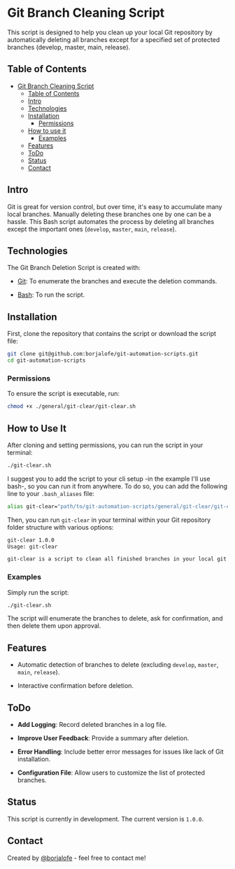 # Git Branch Cleaning Script

This script is designed to help you clean up your local Git repository by automatically deleting all branches except for a specified set of protected branches (develop, master, main, release).

## Table of Contents

- [Git Branch Cleaning Script](#git-branch-cleaning-script)
  - [Table of Contents](#table-of-contents)
  - [Intro](#intro)
  - [Technologies](#technologies)
  - [Installation](#installation)
    - [Permissions](#permissions)
  - [How to use it](#how-to-use-it)
    - [Examples](#examples)
  - [Features](#features)
  - [ToDo](#todo)
  - [Status](#status)
  - [Contact](#contact)

## Intro

Git is great for version control, but over time, it's easy to accumulate many local branches. Manually deleting these branches one by one can be a hassle. This Bash script automates the process by deleting all branches except the important ones (`develop`, `master`, `main`, `release`).

## Technologies

The Git Branch Deletion Script is created with:

- [Git](https://git-scm.com/): To enumerate the branches and execute the deletion commands.

- [Bash](https://www.gnu.org/software/bash/): To run the script.

## Installation

First, clone the repository that contains the script or download the script file:

```bash
git clone git@github.com:borjalofe/git-automation-scripts.git
cd git-automation-scripts
```

### Permissions

To ensure the script is executable, run:

```bash
chmod +x ./general/git-clear/git-clear.sh
```

## How to Use It

After cloning and setting permissions, you can run the script in your terminal:

```bash
./git-clear.sh
```

I suggest you to add the script to your cli setup -in the example I'll use bash-, so you can run it from anywhere. To do so, you can add the following line to your `.bash_aliases` file:

```bash
alias git-clear="path/to/git-automation-scripts/general/git-clear/git-clear.sh"
```

Then, you can run `git-clear` in your terminal within your Git repository folder structure with various options:

```bash
git-clear 1.0.0
Usage: git-clear

git-clear is a script to clean all finished branches in your local git repo
```

### Examples

Simply run the script:

```bash
./git-clear.sh
```

The script will enumerate the branches to delete, ask for confirmation, and then delete them upon approval.

## Features

- Automatic detection of branches to delete (excluding `develop`, `master`, `main`, `release`).

- Interactive confirmation before deletion.

## ToDo

- **Add Logging**: Record deleted branches in a log file.

- **Improve User Feedback**: Provide a summary after deletion.

- **Error Handling**: Include better error messages for issues like lack of Git installation.

- **Configuration File**: Allow users to customize the list of protected branches.

## Status

This script is currently in development. The current version is `1.0.0`.

## Contact

Created by [@borjalofe](https://github.com/borjalofe) - feel free to contact me!
